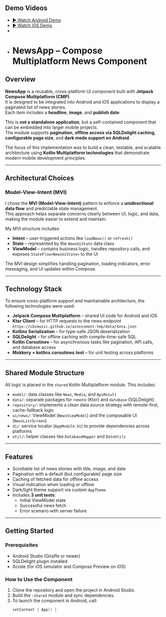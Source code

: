 ## Demo Videos

- [▶ Watch Android Demo](https://youtube.com/shorts/2VP2SwYMFT8)
- [▶ Watch iOS Demo](https://youtube.com/shorts/9otWs-hHTH8)
- 
- # NewsApp – Compose Multiplatform News Component

## Overview

**NewsApp** is a reusable, cross-platform UI component built with **Jetpack Compose Multiplatform (CMP)**.  
It is designed to be integrated into Android and iOS applications to display a paginated list of news stories.  
Each item includes a **headline**, **image**, and **publish date**.

This is **not a standalone application**, but a self-contained component that can be embedded into larger mobile projects.  
The module supports **pagination**, **offline access via SQLDelight caching**, **configurable page size**, and **dark mode support on Android**.

The focus of this implementation was to build a clean, testable, and scalable architecture using **Kotlin Multiplatform technologies** that demonstrate modern mobile development principles.

---

## Architectural Choices

### Model-View-Intent (MVI)

I chose the **MVI (Model-View-Intent)** pattern to enforce a **unidirectional data flow** and predictable state management.  
This approach helps separate concerns clearly between UI, logic, and data, making the module easier to extend and maintain.

My MVI structure includes:

- **Intent** – user-triggered actions like `loadNews()` or `refresh()`
- **State** – represented by the `NewsUiState` data class
- **ViewModel** – contains business logic, handles repository calls, and exposes `StateFlow<NewsUiState>` to the UI

The MVI design simplifies handling pagination, loading indicators, error messaging, and UI updates within Compose.

---

## Technology Stack

To ensure cross-platform support and maintainable architecture, the following technologies were used:

- **Jetpack Compose Multiplatform** – shared UI code for Android and iOS
- **Ktor Client** – for HTTP requests to the news endpoint  
  `https://cbcmusic.github.io/assessment-tmp/data/data.json`
- **Kotlinx Serialization** – for type-safe JSON deserialization
- **SQLDelight** – for offline caching with compile-time-safe SQL
- **Kotlin Coroutines** – for asynchronous tasks like pagination, API calls, and database access
- **Mokkery + kotlinx.coroutines.test** – for unit testing across platforms

---

## Shared Module Structure

All logic is placed in the `shared` Kotlin Multiplatform module. This includes:

- `model/`: data classes like `News`, `Media`, and `ApiResult`
- `data/`: separate packages for `remote` (Ktor) and `database` (SQLDelight)
- `repository/`: implements a clean data source strategy with remote-first, cache-fallback logic
- `ui/news/`: ViewModel (`NewsViewModel`) and the composable UI (`NewsListScreen`)
- `di/`: service locator (`AppModule.kt`) to provide dependencies across platforms
- `util/`: helper classes like `DatabaseMapper` and `DateUtils`

---

## Features

- Scrollable list of news stories with title, image, and date
- Pagination with a default (but configurable) page size
- Caching of fetched data for offline access
- Visual indication when loading or offline
- Dark/light theme support via custom `AppTheme`
- Includes **3 unit tests**:
    - Initial ViewModel state
    - Successful news fetch
    - Error scenario with server failure

---

## Getting Started

### Prerequisites

- Android Studio (Giraffe or newer)
- SQLDelight plugin installed
- Xcode (for iOS simulator and Compose Preview on iOS)

### How to Use the Component

1. Clone the repository and open the project in Android Studio.
2. Build the `:shared` module and sync dependencies.
3. To launch the component in Android, call:
   ```kotlin
   setContent { App() }


